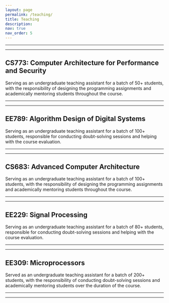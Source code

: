 ```yaml
---
layout: page
permalink: /teaching/
title: Teaching
description:
nav: true
nav_order: 5
---
```


---------------
---------------

## CS773: Computer Architecture for Performance and Security
Serving as an undergraduate teaching assistant for a batch of 50+ students, with the responsibility of designing the programming assignments and academically mentoring students throughout the course.

---------------
---------------

## EE789: Algorithm Design of Digital Systems
Serving as an undergraduate teaching assistant for a batch of 100+ students, responsible for conducting doubt-solving sessions and helping with the course evaluation.

---------------
---------------

## CS683: Advanced Computer Architecture
Serving as an undergraduate teaching assistant for a batch of 100+ students, with the responsibility of designing the programming assignments and academically mentoring students throughout the course.

---------------
---------------

## EE229: Signal Processing
Serving as an undergraduate teaching assistant for a batch of 80+ students, responsible for conducting doubt-solving sessions and helping with the course evaluation.

---------------
---------------

## EE309: Microprocessors 
Served as an undergraduate teaching assistant for a batch of 200+ students, with the responsibility of conducting doubt-solving sessions and academically mentoring students over the duration of the course.

---------------
---------------
